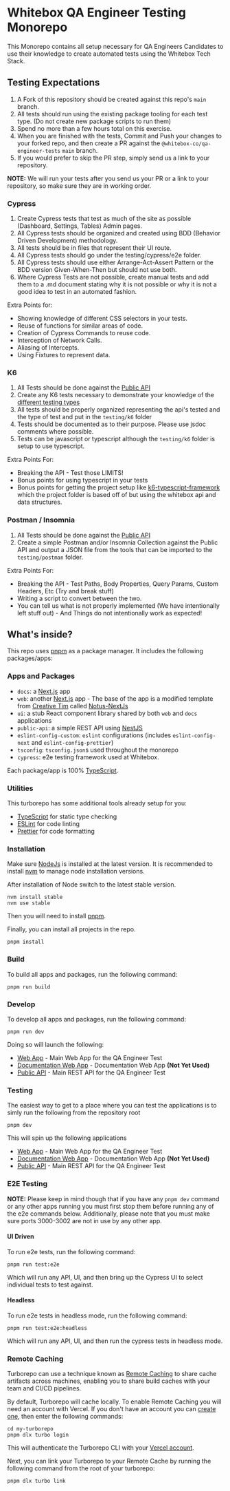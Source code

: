 # Whitebox QA Engineer Testing Monorepo

This Monorepo contains all setup necessary for QA Engineers Candidates to use their knowledge to create automated tests using the Whitebox Tech Stack.

## Testing Expectations

1. A Fork of this repository should be created against this repo's `main` branch.
2. All tests should run using the existing package tooling for each test type. (Do not create new package scripts to run them)
3. Spend no more than a few hours total on this exercise.
4. When you are finished with the tests, Commit and Push your changes to your forked repo, and then create a PR against the `@whitebox-co/qa-engineer-tests` `main` branch.
5. If you would prefer to skip the PR step, simply send us a link to your repository.

**NOTE:** We will run your tests after you send us your PR or a link to your repository, so make sure they are in working order.

### Cypress

1. Create Cypress tests that test as much of the site as possible (Dashboard, Settings, Tables) Admin pages.
2. All Cypress tests should be organized and created using BDD (Behavior Driven Development) methodology.
3. All tests should be in files that represent their UI route.
4. All Cypress tests should go under the testing/cypress/e2e folder.
5. All Cypress tests should use either Arrange-Act-Assert Pattern or the BDD version Given-When-Then but should not use both.
6. Where Cypress Tests are not possible, create manual tests and add them to a .md document stating why it is not possible or why it is not a good idea to test in an automated fashion. 

Extra Points for:

- Showing knowledge of different CSS selectors in your tests.
- Reuse of functions for similar areas of code.
- Creation of Cypress Commands to reuse code.
- Interception of Network Calls.
- Aliasing of Intercepts.
- Using Fixtures to represent data.

### K6

1. All Tests should be done against the [Public API](https://localhost:3002)
2. Create any K6 tests necessary to demonstrate your knowledge of the [different testing types](https://k6.io/docs/test-types/)
3. All tests should be properly organized representing the api's tested and the type of test and put in the `testing/k6` folder
4. Tests should be documented as to their purpose. Please use jsdoc comments where possible.
5. Tests can be javascript or typescript although the `testing/k6` folder is setup to use typescript.

Extra Points For:

- Breaking the API - Test those LIMITS!
- Bonus points for using typescript in your tests
- Bonus points for getting the project setup like [k6-typescript-framework](https://github.com/go-automate/k6-typescript-framework) which the project folder is based off of but using the whitebox api and data structures.

### Postman / Insomnia

1. All Tests should be done against the [Public API](https://localhost:3002)
2. Create a simple Postman and/or Insomnia Collection against the Public API and output a JSON file from the tools that can be imported to the `testing/postman` folder.

Extra Points For:

- Breaking the API - Test Paths, Body Properties, Query Params, Custom Headers, Etc (Try and break stuff)
- Writing a script to convert between the two.
- You can tell us what is not properly implemented (We have intentionally left stuff out) - And Things do not intentionally work as expected!

## What's inside?

This repo uses [pnpm](https://pnpm.io) as a package manager. It includes the following packages/apps:

### Apps and Packages

- `docs`: a [Next.js](https://nextjs.org/) app
- `web`: another [Next.js](https://nextjs.org/) app - The base of the app is a modified template from [Creative Tim](https://www.creative-tim.com/) called [Notus-NextJs](https://github.com/creativetimofficial/notus-nextjs)
- `ui`: a stub React component library shared by both `web` and `docs` applications
- `public-api`: a simple REST API using [NestJS](https://nestjs.com/)
- `eslint-config-custom`: `eslint` configurations (includes `eslint-config-next` and `eslint-config-prettier`)
- `tsconfig`: `tsconfig.json`s used throughout the monorepo
- `cypress`: e2e testing framework used at Whitebox.

Each package/app is 100% [TypeScript](https://www.typescriptlang.org/).

### Utilities

This turborepo has some additional tools already setup for you:

- [TypeScript](https://www.typescriptlang.org/) for static type checking
- [ESLint](https://eslint.org/) for code linting
- [Prettier](https://prettier.io) for code formatting

### Installation

Make sure [NodeJs](https://nodejs.dev/en/) is installed at the latest version. It is recommended to install [nvm](https://github.com/nvm-sh/nvm) to manage node installation versions.

After installation of Node switch to the latest stable version.

```
nvm install stable
nvm use stable
```

Then you will need to install [pnpm](https://pnpm.io).

Finally, you can install all projects in the repo.

```
pnpm install
```

### Build

To build all apps and packages, run the following command:

```
pnpm run build
```

### Develop

To develop all apps and packages, run the following command:

```
pnpm run dev
```

Doing so will launch the following:

- [Web App](http://localhost:3000) - Main Web App for the QA Engineer Test
- [Documentation Web App](http://localhost:3001) - Documentation Web App **(Not Yet Used)**
- [Public API](http://localhost:3002) - Main REST API for the QA Engineer Test

### Testing

The easiest way to get to a place where you can test the applications is to simly run the following from the repository root

```
pnpm dev 
```

This will spin up the following applications

- [Web App](http://localhost:3000) - Main Web App for the QA Engineer Test
- [Documentation Web App](http://localhost:3001) - Documentation Web App **(Not Yet Used)**
- [Public API](http://localhost:3002) - Main REST API for the QA Engineer Test

### E2E Testing

**NOTE:** Please keep in mind though that if you have any `pnpm dev` command or any other apps running you must first stop them
before running any of the e2e commands below. Additionally, please note that you must make sure ports 3000-3002 are not in use by any other app. 


#### UI Driven

To run e2e tests, run the following command:

```
pnpm run test:e2e
```

Which will run any API, UI, and then bring up the Cypress UI to select individual tests to test against.

#### Headless

To run e2e tests in headless mode, run the following command:

```
pnpm run test:e2e:headless
```

Which will run any API, UI, and then run the cypress tests in headless mode.

### Remote Caching

Turborepo can use a technique known as [Remote Caching](https://turbo.build/repo/docs/core-concepts/remote-caching) to share cache artifacts across machines, enabling you to share build caches with your team and CI/CD pipelines.

By default, Turborepo will cache locally. To enable Remote Caching you will need an account with Vercel. If you don't have an account you can [create one](https://vercel.com/signup), then enter the following commands:

```
cd my-turborepo
pnpm dlx turbo login
```

This will authenticate the Turborepo CLI with your [Vercel account](https://vercel.com/docs/concepts/personal-accounts/overview).

Next, you can link your Turborepo to your Remote Cache by running the following command from the root of your turborepo:

```
pnpm dlx turbo link
```